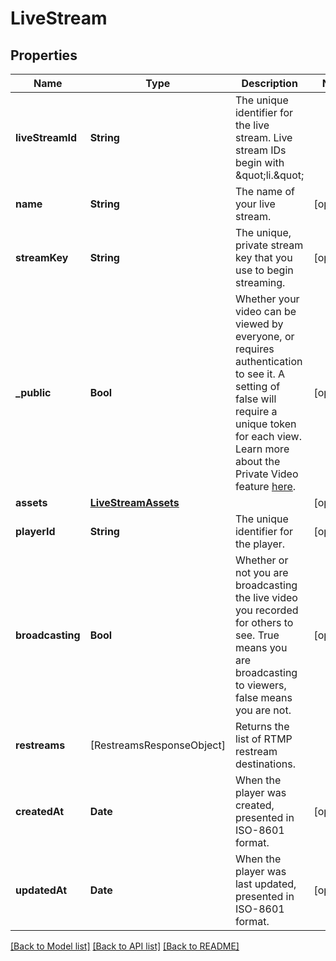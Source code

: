 # LiveStream

## Properties
Name | Type | Description | Notes
------------ | ------------- | ------------- | -------------
**liveStreamId** | **String** | The unique identifier for the live stream. Live stream IDs begin with \&quot;li.\&quot; | 
**name** | **String** | The name of your live stream. | [optional] 
**streamKey** | **String** | The unique, private stream key that you use to begin streaming. | [optional] 
**_public** | **Bool** | Whether your video can be viewed by everyone, or requires authentication to see it. A setting of false will require a unique token for each view. Learn more about the Private Video feature [here](https://docs.api.video/delivery-analytics/video-privacy-access-management). | [optional] 
**assets** | [**LiveStreamAssets**](LiveStreamAssets.md) |  | [optional] 
**playerId** | **String** | The unique identifier for the player. | [optional] 
**broadcasting** | **Bool** | Whether or not you are broadcasting the live video you recorded for others to see. True means you are broadcasting to viewers, false means you are not. | [optional] 
**restreams** | [RestreamsResponseObject] | Returns the list of RTMP restream destinations. | 
**createdAt** | **Date** | When the player was created, presented in ISO-8601 format. | [optional] 
**updatedAt** | **Date** | When the player was last updated, presented in ISO-8601 format. | [optional] 

[[Back to Model list]](../README.md#documentation-for-models) [[Back to API list]](../README.md#documentation-for-api-endpoints) [[Back to README]](../README.md)


